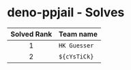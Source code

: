 # deno-ppjail - Solves
| Solved Rank | Team name |
|:-----------:|:----------|
| 1 | `HK Guesser` |
| 2 | `${cYsTiCk}` |